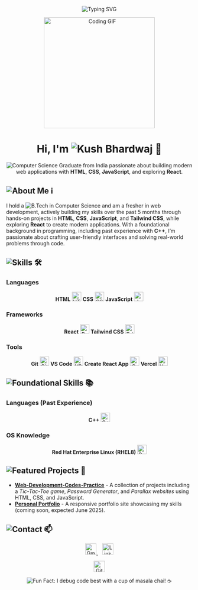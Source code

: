 <p align="center">
  <img src="https://readme-typing-svg.demolab.com?font=Google+Sans&size=35&pause=1000&color=5B4AF0&background=19191900&center=true&width=500&lines=Building+Interactive+Webapps" alt="Typing SVG"/>
</p>





<p align="center">
  <img src="https://media2.giphy.com/media/v1.Y2lkPTc5MGI3NjExdjVyZnV1ZjR0d2M2a2ZlNW5vMHkwbmswOHMyM3d5OTIxNjJ6d2M3MyZlcD12MV9pbnRlcm5hbF9naWZfYnlfaWQmY3Q9Zw/SWoSkN6DxTszqIKEqv/giphy.gif" alt="Coding GIF" width="300"/>
</p>

<h1 align="center">Hi, I'm <img src="https://img.shields.io/badge/Kush_Bhardwaj-0077B5?style=flat&logoColor=white" alt="Kush Bhardwaj"/> 👋</h1>

<p align="center">
  <img src="https://img.shields.io/badge/Computer_Science_Graduate-00FF7F?style=flat&logoColor=white" alt="Computer Science Graduate"/> from India passionate about building modern web applications with <b>HTML</b>, <b>CSS</b>, <b>JavaScript</b>, and exploring <b>React</b>.
</p>

## <img src="https://img.shields.io/badge/About_Me-FFD700?style=flat&logoColor=black" alt="About Me"/> ℹ️  
I hold a <img src="https://img.shields.io/badge/B.Tech_in_Computer_Science-00FF7F?style=flat&logoColor=white" alt="B.Tech in Computer Science"/> and am a fresher in web development, actively building my skills over the past 5 months through hands-on projects in **HTML**, **CSS**, **JavaScript**, and **Tailwind CSS**, while exploring **React** to create modern applications. With a foundational background in programming, including past experience with **C++**, I’m passionate about crafting user-friendly interfaces and solving real-world problems through code.

## <img src="https://img.shields.io/badge/Skills-00CED1?style=flat&logoColor=white" alt="Skills"/> 🛠️  
### Languages  
<p align="center">
  <b>HTML</b> <img src="https://img.shields.io/badge/HTML-E34F26?logo=html5&logoColor=white" alt="HTML" height="25"/>  
  <b>CSS</b> <img src="https://img.shields.io/badge/CSS-1572B6?logo=css3&logoColor=white" alt="CSS" height="25"/>  
  <b>JavaScript</b> <img src="https://img.shields.io/badge/JavaScript-F7DF1E?logo=javascript&logoColor=black" alt="JavaScript" height="25"/>  
</p>

### Frameworks  
<p align="center">
  <b>React</b> <img src="https://img.shields.io/badge/React-61DAFB?logo=react&logoColor=black" alt="React" height="25"/>  
  <b>Tailwind CSS</b> <img src="https://img.shields.io/badge/Tailwind_CSS-38B2AC?logo=tailwind-css&logoColor=white" alt="Tailwind CSS" height="25"/>  
</p>

### Tools  
<p align="center">
  <b>Git</b> <img src="https://img.shields.io/badge/Git-F05032?logo=git&logoColor=white" alt="Git" height="25"/>  
  <b>VS Code</b> <img src="https://img.shields.io/badge/VS_Code-007ACC?logo=visual-studio-code&logoColor=white" alt="VS Code" height="25"/>  
  <b>Create React App</b> <img src="https://img.shields.io/badge/Create_React_App-09D3AC?logo=react&logoColor=black" alt="Create React App" height="25"/>  
  <b>Vercel</b> <img src="https://img.shields.io/badge/Vercel-000000?logo=vercel&logoColor=white" alt="Vercel" height="25"/>  
</p>

## <img src="https://img.shields.io/badge/Foundational_Skills-FFA500?style=flat&logoColor=black" alt="Foundational Skills"/> 📚  
### Languages (Past Experience)  
<p align="center">
  <b>C++</b> <img src="https://img.shields.io/badge/C++-00599C?logo=c%2B%2B&logoColor=white" alt="C++" height="25"/>  
</p>

### OS Knowledge  
<p align="center">
  <b>Red Hat Enterprise Linux (RHEL8)</b> <img src="https://img.shields.io/badge/Red_Hat-EE0000?logo=redhat&logoColor=white" alt="Red Hat" height="25"/>  
</p>

## <img src="https://img.shields.io/badge/Featured_Projects-61DAFB?style=flat&logoColor=black" alt="Featured Projects"/> 🚀  
- **<b>[Web-Development-Codes-Practice](https://github.com/root-kush369/Web-Development-Codes-Practice)</b>** - A collection of projects including a *Tic-Tac-Toe game*, *Password Generator*, and *Parallax websites* using HTML, CSS, and JavaScript.  
- **<b>[Personal Portfolio](https://github.com/root-kush369/Portfolio)</b>** - A responsive portfolio site showcasing my skills (coming soon, expected June 2025).

## <img src="https://img.shields.io/badge/Contact-38B2AC?style=flat&logoColor=white" alt="Contact"/> 📫  
<p align="center">
  <a href="mailto:5kushbhardwaj7@gmail.com">
    <img src="https://img.shields.io/badge/Gmail-D14836?logo=gmail&logoColor=white" alt="Gmail" height="30"/>
  </a>
    
  <a href="https://www.linkedin.com/in/kush-bhardwaj7/">
    <img src="https://img.shields.io/badge/LinkedIn-0077B5?logo=linkedin&logoColor=white" alt="LinkedIn" height="30"/>
  </a>
</p>

<p align="center">
  <a href="https://github.com/root-kush369"><img src="https://img.shields.io/github/followers/root-kush369?label=Follow%20Me&style=social" alt="GitHub Followers" height="30"/></a>
</p>

<p align="center">
  <img src="https://img.shields.io/badge/Fun_Fact-FF6F61?style=flat&logoColor=white" alt="Fun Fact"/>: I debug code best with a cup of masala chai! ☕
</p>
